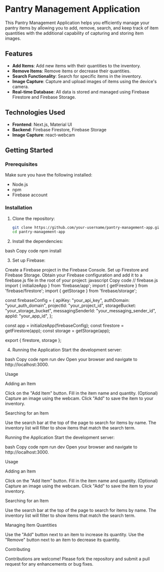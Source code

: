 # Pantry Management Application

This Pantry Management Application helps you efficiently manage your pantry items by allowing you to add, remove, search, and keep track of item quantities with the additional capability of capturing and storing item images.

## Features

- **Add Items**: Add new items with their quantities to the inventory.
- **Remove Items**: Remove items or decrease their quantities.
- **Search Functionality**: Search for specific items in the inventory.
- **Image Capture**: Capture and upload images of items using the device's camera.
- **Real-time Database**: All data is stored and managed using Firebase Firestore and Firebase Storage.

## Technologies Used

- **Frontend**: Next.js, Material UI
- **Backend**: Firebase Firestore, Firebase Storage
- **Image Capture**: react-webcam

## Getting Started

### Prerequisites

Make sure you have the following installed:

- Node.js
- npm
- Firebase account

### Installation

1. Clone the repository:
   ```bash
   git clone https://github.com/your-username/pantry-management-app.git
   cd pantry-management-app
   ```
2. Install the dependencies:

bash
Copy code
npm install

3. Set up Firebase:

Create a Firebase project in the Firebase Console.
Set up Firestore and Firebase Storage.
Obtain your Firebase configuration and add it to a firebase.js file in the root of your project:
javascript
Copy code
// firebase.js
import { initializeApp } from 'firebase/app';
import { getFirestore } from 'firebase/firestore';
import { getStorage } from 'firebase/storage';

const firebaseConfig = {
apiKey: "your_api_key",
authDomain: "your_auth_domain",
projectId: "your_project_id",
storageBucket: "your_storage_bucket",
messagingSenderId: "your_messaging_sender_id",
appId: "your_app_id",
};

const app = initializeApp(firebaseConfig);
const firestore = getFirestore(app);
const storage = getStorage(app);

export { firestore, storage };

4. Running the Application
   Start the development server:

bash
Copy code
npm run dev
Open your browser and navigate to http://localhost:3000.

Usage

Adding an Item

Click on the "Add Item" button.
Fill in the item name and quantity.
(Optional) Capture an image using the webcam.
Click "Add" to save the item to your inventory.

Searching for an Item

Use the search bar at the top of the page to search for items by name.
The inventory list will filter to show items that match the search term.

Running the Application
Start the development server:

bash
Copy code
npm run dev
Open your browser and navigate to http://localhost:3000.

Usage

Adding an Item

Click on the "Add Item" button.
Fill in the item name and quantity.
(Optional) Capture an image using the webcam.
Click "Add" to save the item to your inventory.

Searching for an Item

Use the search bar at the top of the page to search for items by name.
The inventory list will filter to show items that match the search term.

Managing Item Quantities

Use the "Add" button next to an item to increase its quantity.
Use the "Remove" button next to an item to decrease its quantity.

Contributing

Contributions are welcome! Please fork the repository and submit a pull request for any enhancements or bug fixes.
